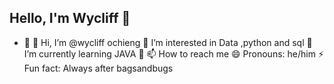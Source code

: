 ## Hello, I'm Wycliff 👋

- 🔭 👋 Hi, I’m @wycliff ochieng
👀 I’m interested in Data ,python and sql
🌱 I’m currently learning JAVA
💞️ 
📫 How to reach me
😄 Pronouns: he/him
⚡ Fun fact: Always after bagsandbugs
  
